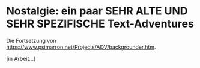 # Nostalgie: ein paar SEHR ALTE UND SEHR SPEZIFISCHE Text-Adventures

Die Fortsetzung von https://www.psimarron.net/Projects/ADV/backgrounder.htm.

[in Arbeit...]
